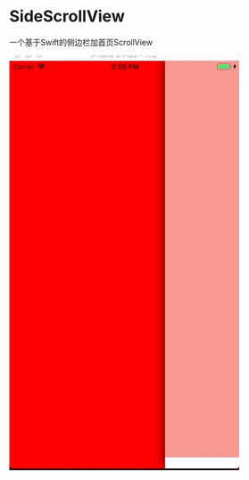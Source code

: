 # SideScrollView

一个基于Swift的侧边栏加首页ScrollView

![一个基于Swift的侧边栏加首页ScrollView](https://github.com/WangPengShuai/SideScrollView/blob/master/HuanYinSwift/HuanYinSwift/Mar-27-2018%2014-55-35.gif)
